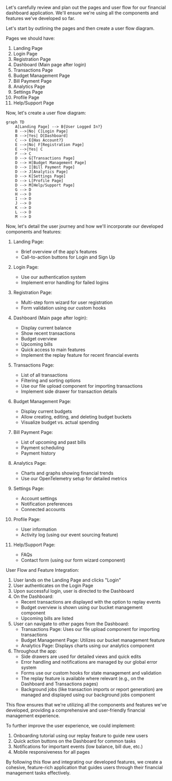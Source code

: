 Let's carefully review and plan out the pages and user flow for our financial dashboard application. We'll ensure we're using all the components and features we've developed so far.

Let's start by outlining the pages and then create a user flow diagram.



Pages we should have:

1. Landing Page
2. Login Page
3. Registration Page
4. Dashboard (Main page after login)
5. Transactions Page
6. Budget Management Page
7. Bill Payment Page
8. Analytics Page
9. Settings Page
10. Profile Page
11. Help/Support Page

Now, let's create a user flow diagram:

```mermaid
graph TD
    A[Landing Page] --> B{User Logged In?}
    B -->|No| C[Login Page]
    B -->|Yes| D[Dashboard]
    C --> E{Has Account?}
    E -->|No| F[Registration Page]
    E -->|Yes| C
    F --> C
    D --> G[Transactions Page]
    D --> H[Budget Management Page]
    D --> I[Bill Payment Page]
    D --> J[Analytics Page]
    D --> K[Settings Page]
    D --> L[Profile Page]
    D --> M[Help/Support Page]
    G --> D
    H --> D
    I --> D
    J --> D
    K --> D
    L --> D
    M --> D

```

Now, let's detail the user journey and how we'll incorporate our developed components and features:

1. Landing Page:
   - Brief overview of the app's features
   - Call-to-action buttons for Login and Sign Up

2. Login Page:
   - Use our authentication system
   - Implement error handling for failed logins

3. Registration Page:
   - Multi-step form wizard for user registration
   - Form validation using our custom hooks

4. Dashboard (Main page after login):
   - Display current balance
   - Show recent transactions
   - Budget overview
   - Upcoming bills
   - Quick access to main features
   - Implement the replay feature for recent financial events

5. Transactions Page:
   - List of all transactions
   - Filtering and sorting options
   - Use our file upload component for importing transactions
   - Implement side drawer for transaction details

6. Budget Management Page:
   - Display current budgets
   - Allow creating, editing, and deleting budget buckets
   - Visualize budget vs. actual spending

7. Bill Payment Page:
   - List of upcoming and past bills
   - Payment scheduling
   - Payment history

8. Analytics Page:
   - Charts and graphs showing financial trends
   - Use our OpenTelemetry setup for detailed metrics

9. Settings Page:
   - Account settings
   - Notification preferences
   - Connected accounts

10. Profile Page:
    - User information
    - Activity log (using our event sourcing feature)

11. Help/Support Page:
    - FAQs
    - Contact form (using our form wizard component)

User Flow and Feature Integration:

1. User lands on the Landing Page and clicks "Login"
2. User authenticates on the Login Page
3. Upon successful login, user is directed to the Dashboard
4. On the Dashboard:
   - Recent transactions are displayed with the option to replay events
   - Budget overview is shown using our bucket management component
   - Upcoming bills are listed
5. User can navigate to other pages from the Dashboard:
   - Transactions Page: Uses our file upload component for importing transactions
   - Budget Management Page: Utilizes our bucket management feature
   - Analytics Page: Displays charts using our analytics component
6. Throughout the app:
   - Side drawers are used for detailed views and quick edits
   - Error handling and notifications are managed by our global error system
   - Forms use our custom hooks for state management and validation
   - The replay feature is available where relevant (e.g., on the Dashboard and Transactions pages)
   - Background jobs (like transaction imports or report generation) are managed and displayed using our background jobs component

This flow ensures that we're utilizing all the components and features we've developed, providing a comprehensive and user-friendly financial management experience.

To further improve the user experience, we could implement:

1. Onboarding tutorial using our replay feature to guide new users
2. Quick action buttons on the Dashboard for common tasks
3. Notifications for important events (low balance, bill due, etc.)
4. Mobile responsiveness for all pages

By following this flow and integrating our developed features, we create a cohesive, feature-rich application that guides users through their financial management tasks effectively.